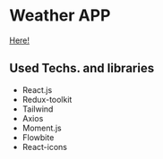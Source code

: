 # Weather APP

[Here!](https://udk-weatherapp.netlify.app/)

## Used Techs. and libraries

- React.js
- Redux-toolkit
- Tailwind
- Axios
- Moment.js
- Flowbite
- React-icons
